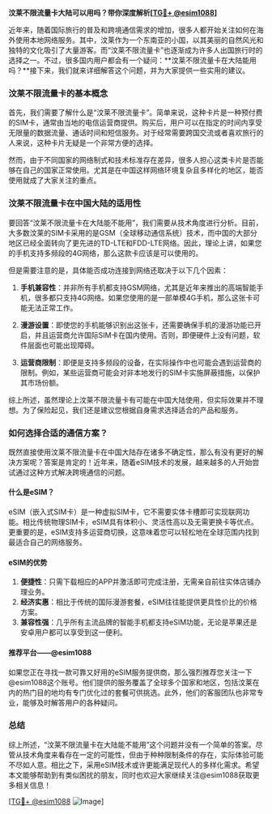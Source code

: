 **汶莱不限流量卡大陆可以用吗？带你深度解析[[TG💪+ @esim1088](https://t.me/s/esim1088)]**

近年来，随着国际旅行的普及和跨境通信需求的增加，很多人都开始关注如何在海外使用本地网络服务。其中，汶莱作为一个东南亚的小国，以其美丽的自然风光和独特的文化吸引了大量游客。而“汶莱不限流量卡”也逐渐成为许多人出国旅行时的选择之一。不过，很多国内用户都会有一个疑问：**汶莱不限流量卡在大陆能用吗？**接下来，我们就来详细解答这个问题，并为大家提供一些实用的建议。

### 汶莱不限流量卡的基本概念

首先，我们需要了解什么是“汶莱不限流量卡”。简单来说，这种卡片是一种预付费的SIM卡，通常由当地的电信运营商提供。购买后，用户可以在指定的时间内享受无限量的数据流量、通话时间和短信服务。对于经常需要跨国交流或者喜欢旅行的人来说，这种卡片无疑是一个非常方便的选择。

然而，由于不同国家的网络制式和技术标准存在差异，很多人担心这类卡片是否能够在自己的国家正常使用。尤其是在中国这样网络环境复杂且多样化的地区，能否使用就成了大家关注的重点。

### 汶莱不限流量卡在中国大陆的适用性

要回答“汶莱不限流量卡在大陆能不能用”，我们需要从技术角度进行分析。目前，大多数汶莱的SIM卡采用的是GSM（全球移动通信系统）技术，而中国的大部分地区已经全面转向了更先进的TD-LTE和FDD-LTE网络。因此，理论上讲，如果您的手机支持多频段的4G网络，那么这款卡应该是可以使用的。

但是需要注意的是，具体能否成功连接到网络还取决于以下几个因素：

1. **手机兼容性**：并非所有手机都支持GSM网络，尤其是近年来推出的高端智能手机，很多都只支持4G网络。如果您使用的是一部单模4G手机，那么这张卡可能无法正常工作。
   
2. **漫游设置**：即使您的手机能够识别出这张卡，还需要确保手机的漫游功能已开启，并且运营商允许国际SIM卡在国内使用。否则，即便硬件上没有问题，软件层面也可能出现障碍。

3. **运营商限制**：即便是支持多频段的设备，在实际操作中也可能会遇到运营商的限制。例如，某些运营商可能会对非本地发行的SIM卡实施屏蔽措施，以保护其市场份额。

综上所述，虽然理论上汶莱不限流量卡有可能在中国大陆使用，但实际效果并不理想。为了保险起见，我们还是建议您根据自身需求选择适合的产品和服务。

### 如何选择合适的通信方案？

既然直接使用汶莱不限流量卡在中国大陆存在诸多不确定性，那么有没有更好的解决方案呢？答案是肯定的！近年来，随着eSIM技术的发展，越来越多的人开始尝试通过这种方式解决跨境通信的问题。

#### 什么是eSIM？

eSIM（嵌入式SIM卡）是一种虚拟SIM卡，它不需要实体卡槽即可实现联网功能。相比传统物理SIM卡，eSIM具有体积小、灵活性高以及无需更换卡等优点。更重要的是，eSIM支持多运营商切换，这意味着您可以轻松地在全球范围内找到最适合自己的网络服务。

#### eSIM的优势

1. **便捷性**：只需下载相应的APP并激活即可完成注册，无需亲自前往实体店铺办理业务。
2. **经济实惠**：相比于传统的国际漫游套餐，eSIM往往能提供更具性价比的价格方案。
3. **兼容性强**：几乎所有主流品牌的智能手机都支持eSIM功能，无论是苹果还是安卓用户都可以享受到这一便利。

#### 推荐平台——@esim1088

如果您正在寻找一款可靠又好用的eSIM服务提供商，那么强烈推荐您关注一下@esim1088这个账号。他们提供的服务覆盖了全球多个国家和地区，包括汶莱在内的热门目的地均有专门优化过的套餐可供挑选。此外，他们的客服团队也非常专业，能够及时解答用户的各种疑问。

### 总结

综上所述，“汶莱不限流量卡在大陆能不能用”这个问题并没有一个简单的答案。尽管从技术角度来看存在一定的可能性，但由于种种限制条件的存在，实际体验可能不尽如人意。相比之下，采用eSIM技术或许更能满足现代人的多样化需求。希望本文能够帮助到有类似困扰的朋友，同时也欢迎大家继续关注@esim1088获取更多相关信息！

[[TG💪+ @esim1088](https://t.me/s/esim1088) ![Image](https://i.postimg.cc/4NQfJmqS/Snipaste-2025-05-13-00-14-12.png)]